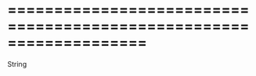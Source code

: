 ===================================================================
===================================================================

<!--shortDescription-->

<!--/shortDescription-->

<!--returnType-->String<!--/returnType-->
<!--returnDescription-->

<!--/returnDescription-->

<!--fullDescription-->

<!--/fullDescription-->